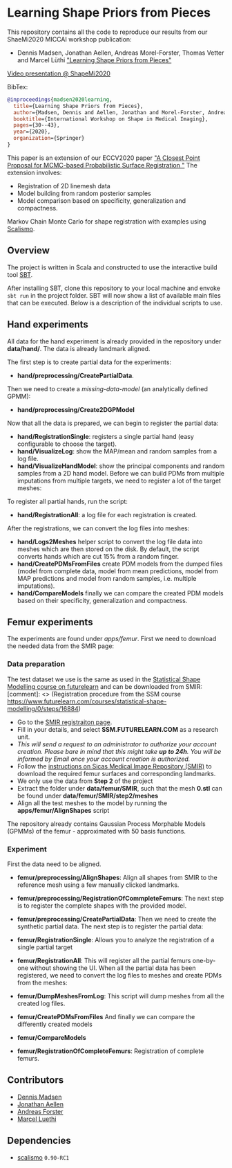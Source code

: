 # Learning Shape Priors from Pieces

This repository contains all the code to reproduce our results from our ShaeMi2020 MICCAI workshop publication:
- Dennis Madsen, Jonathan Aellen, Andreas Morel-Forster, Thomas Vetter and Marcel Lüthi ["Learning Shape Priors from Pieces"](#) 

[Video presentation @ ShapeMi2020](https://www.youtube.com/watch?v=YqFhwr8VFOs)

BibTex:
```bibtex
@inproceedings{madsen2020learning,
  title={Learning Shape Priors from Pieces},
  author={Madsen, Dennis and Aellen, Jonathan and Morel-Forster, Andreas and Vetter, Thomas and Lüthi, Marcel},
  booktitle={International Workshop on Shape in Medical Imaging},
  pages={30--43},
  year={2020},
  organization={Springer}
}
```

This paper is an extension of our ECCV2020 paper ["A Closest Point Proposal for MCMC-based Probabilistic Surface Registration
"](https://github.com/unibas-gravis/icp-proposal)
The extension involves:
 - Registration of 2D linemesh data
 - Model building from random posterior samples
 - Model comparison based on specificity, generalization and compactness.

Markov Chain Monte Carlo for shape registration with examples using [Scalismo](https://github.com/unibas-gravis/scalismo).


## Overview
The project is written in Scala and constructed to use the interactive build tool [SBT](https://www.scala-sbt.org/).

After installing SBT, clone this repository to your local machine and envoke `sbt run` in the project folder. SBT will now show a list of available main files that can be executed. 
Below is a description of the individual scripts to use. 
## Hand experiments
All data for the hand experiment is already provided in the repository under **data/hand/**. The data is already landmark aligned. 

The first step is to create partial data for the experiments:
 - **hand/preprocessing/CreatePartialData**.
 
Then we need to create a *missing-data-model* (an analytically defined GPMM):
 - **hand/preprocessing/Create2DGPModel**

Now that all the data is prepared, we can begin to register the partial data:
 - **hand/RegistrationSingle**: registers a single partial hand (easy configurable to choose the target).
 - **hand/VisualizeLog**: show the MAP/mean and random samples from a log file.
 - **hand/VisualizeHandModel**: show the principal components and random samples from a 2D hand model.
Before we can build PDMs from multiple imputations from multiple targets, we need to register a lot of the target meshes:
 
 To register all partial hands, run the script:
 - **hand/RegistrationAll**: a log file for each registration is created.
 
 After the registrations, we can convert the log files into meshes:
 - **hand/Logs2Meshes** helper script to convert the log file data into meshes which are then stored on the disk. By default, the script converts hands which are cut 15% from a random finger.
 - **hand/CreatePDMsFromFiles** create PDM models from the dumped files (model from complete data, model from mean predictions, model from MAP predictions and model from random samples, i.e. multiple imputations).
 - **hand/CompareModels** finally we can compare the created PDM models based on their specificity, generalization and compactness.


## Femur experiments
The experiments are found under *apps/femur*. First we need to download the needed data from the SMIR page: 

### Data preparation
The test dataset we use is the same as used in the [Statistical Shape Modelling course on futurelearn](https://www.futurelearn.com/courses/statistical-shape-modelling) and can be downloaded from SMIR:
[comment]: <> (Registration procedure from the SSM course <https://www.futurelearn.com/courses/statistical-shape-modelling/0/steps/16884>)

- Go to the [SMIR registraiton page](https://www.smir.ch/Account/Register).
- Fill in your details, and select **SSM.FUTURELEARN.COM** as a research unit.
- *This will send a request to an administrator to authorize your account creation. Please bare in mind that this might take **up to 24h**. You will be informed by Email once your account creation is authorized.*
- Follow the [instructions on Sicas Medical Image Repository (SMIR)](https://www.smir.ch/courses/FutureLearnSSM/2016) to download the required femur surfaces and corresponding landmarks.
- We only use the data from **Step 2** of the project
- Extract the folder under **data/femur/SMIR**, such that the mesh **0.stl** can be found under **data/femur/SMIR/step2/meshes**
- Align all the test meshes to the model by running the **apps/femur/AlignShapes** script

The repository already contains Gaussian Process Morphable Models (GPMMs) of the femur - approximated with 50 basis functions. 

### Experiment
First the data need to be aligned. 
- **femur/preprocessing/AlignShapes**: Align all shapes from SMIR to the reference mesh using a few manually clicked landmarks.
- **femur/preprocessing/RegistrationOfCommpleteFemurs**: The next step is to register the complete shapes with the provided model.
- **femur/preprocessing/CreatePartialData**: Then we need to create the synthetic partial data.
The next step is to register the partial data:
- **femur/RegistrationSingle**: Allows you to analyze the registration of a single partial target
- **femur/RegistrationAll**: This will register all the partial femurs one-by-one without showing the UI.
When all the partial data has been registered, we need to convert the log files to meshes and create PDMs from the meshes:
- **femur/DumpMeshesFromLog**: This script will dump meshes from all the created log files.
- **femur/CreatePDMsFromFiles**
And finally we can compare the differently created models
- **femur/CompareModels**

- **femur/RegistrationOfCompleteFemurs**: Registration of complete femurs.

## Contributors
- [Dennis Madsen](https://github.com/madsendennis)
- [Jonathan Aellen](https://github.com/JonathanAellen)
- [Andreas Forster](https://github.com/Andreas-Forster)
- [Marcel Luethi](https://github.com/marcelluethi)

## Dependencies
- [scalismo](https://github.com/unibas-gravis/scalismo) `0.90-RC1`
